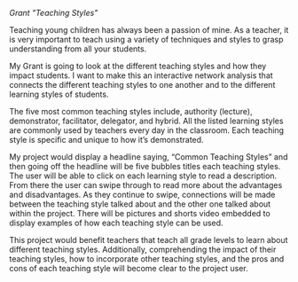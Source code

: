 *Grant "Teaching Styles"*

Teaching young children has always been a passion of mine. As a teacher, it is very important to teach using a variety of techniques and styles to grasp understanding from all your students.

My Grant is going to look at the different teaching styles and how they impact students. I want to make this an interactive network analysis that connects the different teaching styles to one another and to the different learning styles of students. 

The five most common teaching styles include, authority (lecture), demonstrator, facilitator, delegator, and hybrid. All the listed learning styles are commonly used by teachers every day in the classroom. Each teaching style is specific and unique to how it’s demonstrated.

My project would display a headline saying, “Common Teaching Styles” and then going off the headline will be five bubbles titles each teaching styles. The user will be able to click on each learning style to read a description. From there the user can swipe through to read more about the advantages and disadvantages. As they continue to swipe, connections will be made between the teaching style talked about and the other one talked about within the project. There will be pictures and shorts video embedded to display examples of how each teaching style can be used.
	
This project would benefit teachers that teach all grade levels to learn about different teaching styles. Additionally, comprehending the impact of their teaching styles, how to incorporate other teaching styles, and the pros and cons of each teaching style will become clear to the project user.
